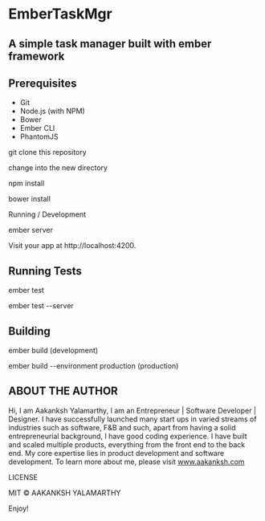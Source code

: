 # EmberTaskMgr

## A simple task manager built with ember framework 

## Prerequisites

* Git
* Node.js (with NPM)
* Bower
* Ember CLI
* PhantomJS

git clone <repository-url> this repository

change into the new directory

npm install

bower install

Running / Development


ember server

Visit your app at http://localhost:4200.


## Running Tests

ember test

ember test --server

## Building

ember build (development)

ember build --environment production (production)

## ABOUT THE AUTHOR

Hi, I am Aakanksh Yalamarthy, I am an Entrepreneur | Software Developer | Designer. I have successfully launched many start ups in varied streams of industries such as software, F&B and such, apart from having a solid entrepreneurial background, I have good coding experience. I have built and scaled multiple products, everything from the front end to the back end. My core expertise lies in product development and software development. To learn more about me, please visit www.aakanksh.com

LICENSE

MIT © AAKANKSH YALAMARTHY

Enjoy!



